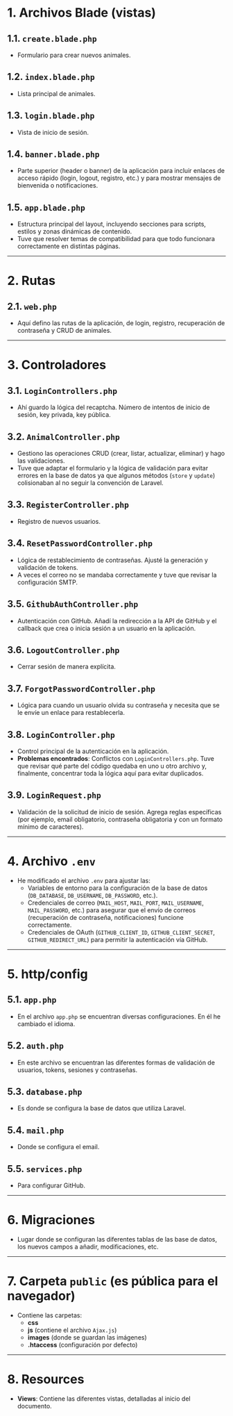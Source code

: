 # 1. Archivos Blade (vistas)

## 1.1. `create.blade.php`
- Formulario para crear nuevos animales.

## 1.2. `index.blade.php`
- Lista principal de animales.

## 1.3. `login.blade.php`
- Vista de inicio de sesión.

## 1.4. `banner.blade.php`
- Parte superior (header o banner) de la aplicación para incluir enlaces de acceso rápido (login, logout, registro, etc.) y para mostrar mensajes de bienvenida o notificaciones.

## 1.5. `app.blade.php`
- Estructura principal del layout, incluyendo secciones para scripts, estilos y zonas dinámicas de contenido.  
- Tuve que resolver temas de compatibilidad para que todo funcionara correctamente en distintas páginas.

---

# 2. Rutas

## 2.1. `web.php`
- Aquí defino las rutas de la aplicación, de login, registro, recuperación de contraseña y CRUD de animales.

---

# 3. Controladores

## 3.1. `LoginControllers.php`
- Ahí guardo la lógica del recaptcha. Número de intentos de inicio de sesión, key privada, key pública.

## 3.2. `AnimalController.php`
- Gestiono las operaciones CRUD (crear, listar, actualizar, eliminar) y hago las validaciones.  
- Tuve que adaptar el formulario y la lógica de validación para evitar errores en la base de datos ya que algunos métodos (`store` y `update`) colisionaban al no seguir la convención de Laravel.

## 3.3. `RegisterController.php`
- Registro de nuevos usuarios.

## 3.4. `ResetPasswordController.php`
- Lógica de restablecimiento de contraseñas. Ajusté la generación y validación de tokens.  
- A veces el correo no se mandaba correctamente y tuve que revisar la configuración SMTP.

## 3.5. `GithubAuthController.php`
- Autenticación con GitHub. Añadí la redirección a la API de GitHub y el callback que crea o inicia sesión a un usuario en la aplicación.

## 3.6. `LogoutController.php`
- Cerrar sesión de manera explícita.

## 3.7. `ForgotPasswordController.php`
- Lógica para cuando un usuario olvida su contraseña y necesita que se le envíe un enlace para restablecerla.

## 3.8. `LoginController.php`
- Control principal de la autenticación en la aplicación.  
- **Problemas encontrados**: Conflictos con `LoginControllers.php`. Tuve que revisar qué parte del código quedaba en uno u otro archivo y, finalmente, concentrar toda la lógica aquí para evitar duplicados.

## 3.9. `LoginRequest.php`
- Validación de la solicitud de inicio de sesión. Agrega reglas específicas (por ejemplo, email obligatorio, contraseña obligatoria y con un formato mínimo de caracteres).

---

# 4. Archivo `.env`
- He modificado el archivo `.env` para ajustar las:
  - Variables de entorno para la configuración de la base de datos (`DB_DATABASE`, `DB_USERNAME`, `DB_PASSWORD`, etc.).
  - Credenciales de correo (`MAIL_HOST`, `MAIL_PORT`, `MAIL_USERNAME`, `MAIL_PASSWORD`, etc.) para asegurar que el envío de correos (recuperación de contraseña, notificaciones) funcione correctamente.
  - Credenciales de OAuth (`GITHUB_CLIENT_ID`, `GITHUB_CLIENT_SECRET`, `GITHUB_REDIRECT_URL`) para permitir la autenticación vía GitHub.

---

# 5. http/config

## 5.1. `app.php`
- En el archivo `app.php` se encuentran diversas configuraciones. En él he cambiado el idioma.

## 5.2. `auth.php`
- En este archivo se encuentran las diferentes formas de validación de usuarios, tokens, sesiones y contraseñas.

## 5.3. `database.php`
- Es donde se configura la base de datos que utiliza Laravel.

## 5.4. `mail.php`
- Donde se configura el email.

## 5.5. `services.php`
- Para configurar GitHub.

---

# 6. Migraciones
- Lugar donde se configuran las diferentes tablas de las base de datos, los nuevos campos a añadir, modificaciones, etc.

---

# 7. Carpeta `public` (es pública para el navegador)
- Contiene las carpetas:
  - **css**
  - **js** (contiene el archivo `Ajax.js`)
  - **images** (donde se guardan las imágenes)
  - **.htaccess** (configuración por defecto)

---

# 8. Resources
- **Views**: Contiene las diferentes vistas, detalladas al inicio del documento.
